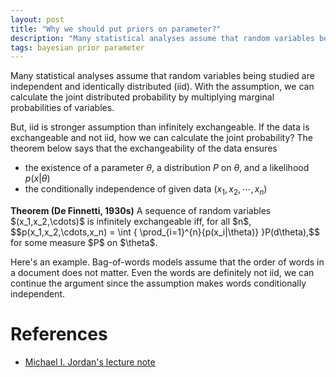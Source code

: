 ```yaml
---
layout: post
title: "Why we should put priors on parameter?"
description: "Many statistical analyses assume that random variables being studied are independent and identically distributed (iid). With the assumption, we can calculate the joint distributed probability by multiplying marginal probabilities of variables. But, iid is stronger assumption than infinitely exchangeable. If the data is exchangeable and not iid, how we can calculate the joint probability? The theorem below says that the exchangeability of the data ensures"
tags: bayesian prior parameter
---
```


Many statistical analyses assume that random variables being studied are independent and identically distributed (iid). With the assumption, we can calculate the joint distributed probability by multiplying marginal probabilities of variables.

But, iid is stronger assumption than infinitely exchangeable. If the data is exchangeable and not iid, how we can calculate the joint probability? The theorem below says that the exchangeability of the data ensures

* the existence of a parameter $\theta$, a distribution $P$ on $\theta$, and a likelihood $p(x\vert\theta)$
* the conditionally independence of given data $(x_1,x_2,\cdots,x_n)$


<div class = "notice">
<b>Theorem (De Finnetti, 1930s)</b>
<!-- <p> -->
A sequence of random variables $(x_1,x_2,\cdots)$ is infinitely exchangeable iff, for all $n$,
$$p(x_1,x_2,\cdots,x_n) = \int { \prod_{i=1}^{n}{p(x_i|\theta)} }P(d\theta),$$
for some measure $P$ on $\theta$.
<!-- </p> -->
</div>

Here's an example. Bag-of-words models assume that the order of words in a document does not matter. Even the words are definitely not iid, we can continue the argument since the assumption makes words conditionally independent.

# References

* [Michael I. Jordan's lecture note](http://www.cs.berkeley.edu/~jordan/courses/260-spring10/lectures/lecture1.pdf)

